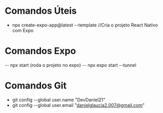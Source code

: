 # Comandos Úteis

- npx create-expo-app@latest --template //Cria o projeto React Nativo com Expo


# Comandos Expo
-- npx start (roda o projeto no expo)
-- npx expo start --tunnel



# Comandos Git

- git config --global user.name "DevDaniel21"
- git config --global user.email "danielglaucia2.007@gmail.com"